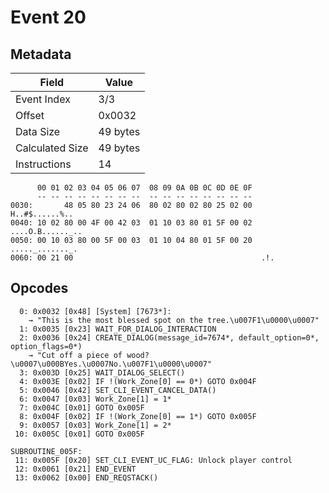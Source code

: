 # Event 20

## Metadata

| Field           | Value    |
|-----------------|----------|
| Event Index     | 3/3      |
| Offset          | 0x0032   |
| Data Size       | 49 bytes |
| Calculated Size | 49 bytes |
| Instructions    | 14       |

```
      00 01 02 03 04 05 06 07  08 09 0A 0B 0C 0D 0E 0F
      -- -- -- -- -- -- -- --  -- -- -- -- -- -- -- --
0030:       48 05 80 23 24 06  80 02 80 02 80 25 02 00    H..#$......%..
0040: 10 02 80 00 4F 00 42 03  01 10 03 80 01 5F 00 02  ....O.B......_..
0050: 00 10 03 80 00 5F 00 03  01 10 04 80 01 5F 00 20  ....._......._. 
0060: 00 21 00                                          .!.             
```

## Opcodes

```
  0: 0x0032 [0x48] [System] [7673*]:
    → "This is the most blessed spot on the tree.\u007F1\u0000\u0007"
  1: 0x0035 [0x23] WAIT_FOR_DIALOG_INTERACTION
  2: 0x0036 [0x24] CREATE_DIALOG(message_id=7674*, default_option=0*, option_flags=0*)
    → "Cut off a piece of wood?\u0007\u000BYes.\u0007No.\u007F1\u0000\u0007"
  3: 0x003D [0x25] WAIT_DIALOG_SELECT()
  4: 0x003E [0x02] IF !(Work_Zone[0] == 0*) GOTO 0x004F
  5: 0x0046 [0x42] SET_CLI_EVENT_CANCEL_DATA()
  6: 0x0047 [0x03] Work_Zone[1] = 1*
  7: 0x004C [0x01] GOTO 0x005F
  8: 0x004F [0x02] IF !(Work_Zone[0] == 1*) GOTO 0x005F
  9: 0x0057 [0x03] Work_Zone[1] = 2*
 10: 0x005C [0x01] GOTO 0x005F

SUBROUTINE_005F:
 11: 0x005F [0x20] SET_CLI_EVENT_UC_FLAG: Unlock player control
 12: 0x0061 [0x21] END_EVENT
 13: 0x0062 [0x00] END_REQSTACK()
```
